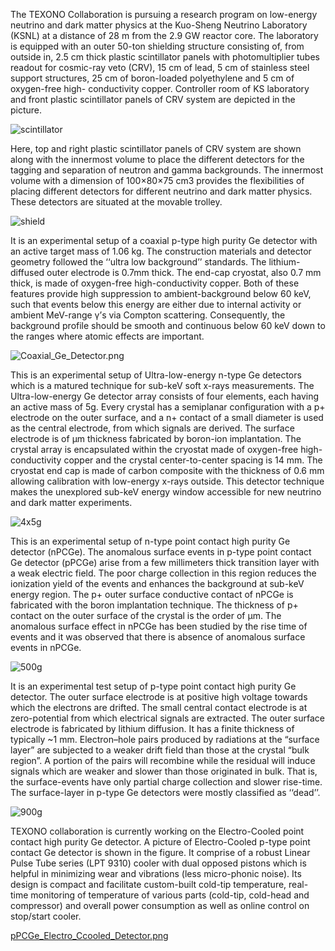 The TEXONO Collaboration is pursuing a research program on low-energy neutrino and dark matter physics at the Kuo-Sheng Neutrino Laboratory (KSNL) at a distance of 28 m from the 2.9 GW reactor core. The laboratory is equipped with an outer 50-ton shielding structure consisting of, from outside in, 2.5 cm thick plastic scintillator panels with photomultiplier tubes readout for cosmic-ray veto (CRV), 15 cm of lead, 5 cm of stainless steel support structures, 25 cm of boron-loaded polyethylene and 5 cm of oxygen-free high- conductivity copper. Controller room of KS laboratory and front plastic scintillator panels of CRV system are depicted in the picture.

![scintillator](https://drive.google.com/uc?id=0BwM7XYhFgK7oZHBCcWRSZTNTQUE)

Here, top and right plastic scintillator panels of CRV system are shown along with the innermost volume to place the different detectors for the tagging and separation of neutron and gamma backgrounds. The innermost volume with a dimension of 100×80×75 cm3 provides the flexibilities of placing different detectors for different neutrino and dark matter physics. These detectors are situated at the movable trolley.

![shield](https://drive.google.com/uc?id=0BwM7XYhFgK7oQ1dKdGIwYVdmVFk)

It is an experimental setup of a coaxial p-type high purity Ge detector with an active target mass of 1.06 kg. The construction materials and detector geometry followed the ‘‘ultra low background’’ standards. The lithium-diffused outer electrode is 0.7mm thick. The end-cap cryostat, also 0.7 mm thick, is made of oxygen-free high-conductivity copper. Both of these features provide high suppression to ambient-background below 60 keV, such that events below this energy are either due to internal activity or ambient MeV-range γ’s via Compton scattering. Consequently, the background profile should be smooth and continuous below 60 keV down to the ranges where atomic effects are important.

![Coaxial_Ge_Detector.png](https://drive.google.com/file/d/1PQmBj1hSU7NVibEFyS9K0rB9KqOrTnBC)

This is an experimental setup of Ultra-low-energy n-type Ge detectors which is a matured technique for sub-keV soft x-rays measurements. The Ultra-low-energy Ge detector array consists of four elements, each having an active mass of 5g. Every crystal has a semiplanar configuration with a p+ electrode on the outer surface, and a n+ contact of a small diameter is used as the central electrode, from which signals are derived. The surface electrode is of μm thickness fabricated by boron-ion implantation. The crystal array is encapsulated within the cryostat made of oxygen-free high- conductivity copper and the crystal center-to-center spacing is 14 mm. The cryostat end cap is made of carbon composite with the thickness of 0.6 mm allowing calibration with low-energy x-rays outside. This detector technique makes the unexplored sub-keV energy window accessible for new neutrino and dark matter experiments.

![4x5g](https://drive.google.com/uc?id=0BwM7XYhFgK7oelN2ZWUwTWwyY3M)

This is an experimental setup of n-type point contact high purity Ge detector (nPCGe). The anomalous surface events in p-type point contact Ge detector (pPCGe) arise from a few millimeters thick transition layer with a weak electric field. The poor charge collection in this region reduces the ionization yield of the events and enhances the background at sub-keV energy region. The p+ outer surface conductive contact of nPCGe is fabricated with the boron implantation technique. The thickness of p+ contact on the outer surface of the crystal is the order of μm. The anomalous surface effect in nPCGe has been studied by the rise time of events and it was observed that there is absence of anomalous surface events in nPCGe.

![500g](https://drive.google.com/uc?id=0BwM7XYhFgK7oNVpUaTJ0dmY1Mnc)

It is an experimental test setup of p-type point contact high purity Ge detector. The outer surface electrode is at positive high voltage towards which the electrons are drifted. The small central contact electrode is at zero-potential from which electrical signals are extracted. The outer surface electrode is fabricated by lithium diffusion. It has a finite thickness of typically ~1 mm. Electron–hole pairs produced by radiations at the “surface layer” are subjected to a weaker drift field than those at the crystal “bulk region”. A portion of the pairs will recombine while the residual will induce signals which are weaker and slower than those originated in bulk. That is, the surface-events have only partial charge collection and slower rise-time. The surface-layer in p-type Ge detectors were mostly classified as ‘‘dead’’.

![900g](https://drive.google.com/uc?id=0BwM7XYhFgK7oOThSUWwwXzRmLUk)

TEXONO collaboration is currently working on the Electro-Cooled point contact high purity Ge detector. A picture of Electro-Cooled p-type point contact Ge detector is shown in the figure. It comprise of a robust Linear Pulse Tube series (LPT 9310) cooler with dual opposed pistons which is helpful in minimizing wear and vibrations (less micro-phonic noise). Its design is compact and facilitate custom-built cold-tip temperature, real-time monitoring of temperature of various parts (cold-tip, cold-head and compressor) and overall power consumption as well as online control on stop/start cooler.

[pPCGe_Electro_Ccooled_Detector.png](https://drive.google.com/file/d/1KkJ3-AscQyTlAZ2F0GK3mdLuh8es5yMD)

